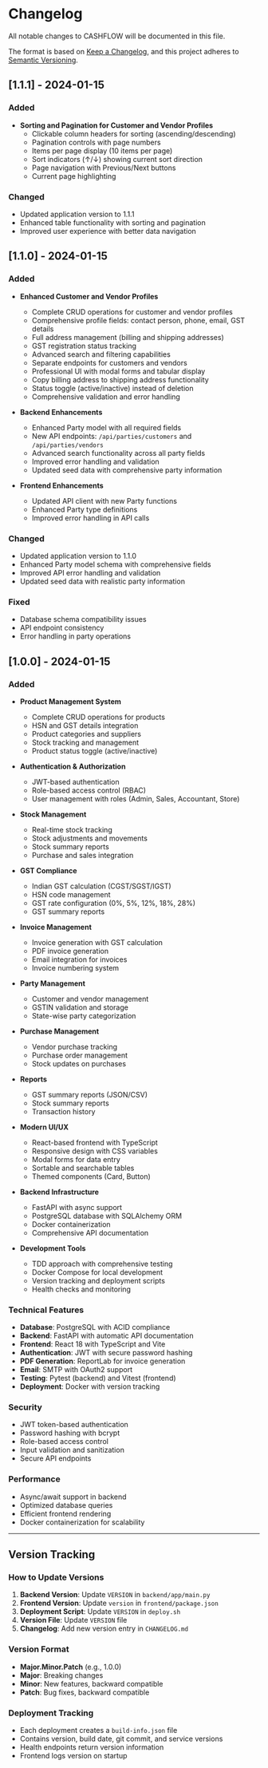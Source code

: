 # Changelog

All notable changes to CASHFLOW will be documented in this file.

The format is based on [Keep a Changelog](https://keepachangelog.com/en/1.0.0/),
and this project adheres to [Semantic Versioning](https://semver.org/spec/v2.0.0.html).

## [1.1.1] - 2024-01-15
### Added
- **Sorting and Pagination for Customer and Vendor Profiles**
  - Clickable column headers for sorting (ascending/descending)
  - Pagination controls with page numbers
  - Items per page display (10 items per page)
  - Sort indicators (↑/↓) showing current sort direction
  - Page navigation with Previous/Next buttons
  - Current page highlighting

### Changed
- Updated application version to 1.1.1
- Enhanced table functionality with sorting and pagination
- Improved user experience with better data navigation

## [1.1.0] - 2024-01-15
### Added
- **Enhanced Customer and Vendor Profiles**
  - Complete CRUD operations for customer and vendor profiles
  - Comprehensive profile fields: contact person, phone, email, GST details
  - Full address management (billing and shipping addresses)
  - GST registration status tracking
  - Advanced search and filtering capabilities
  - Separate endpoints for customers and vendors
  - Professional UI with modal forms and tabular display
  - Copy billing address to shipping address functionality
  - Status toggle (active/inactive) instead of deletion
  - Comprehensive validation and error handling

- **Backend Enhancements**
  - Enhanced Party model with all required fields
  - New API endpoints: `/api/parties/customers` and `/api/parties/vendors`
  - Advanced search functionality across all party fields
  - Improved error handling and validation
  - Updated seed data with comprehensive party information

- **Frontend Enhancements**
  - Updated API client with new Party functions
  - Enhanced Party type definitions
  - Improved error handling in API calls

### Changed
- Updated application version to 1.1.0
- Enhanced Party model schema with comprehensive fields
- Improved API error handling and validation
- Updated seed data with realistic party information

### Fixed
- Database schema compatibility issues
- API endpoint consistency
- Error handling in party operations

## [1.0.0] - 2024-01-15

### Added
- **Product Management System**
  - Complete CRUD operations for products
  - HSN and GST details integration
  - Product categories and suppliers
  - Stock tracking and management
  - Product status toggle (active/inactive)

- **Authentication & Authorization**
  - JWT-based authentication
  - Role-based access control (RBAC)
  - User management with roles (Admin, Sales, Accountant, Store)

- **Stock Management**
  - Real-time stock tracking
  - Stock adjustments and movements
  - Stock summary reports
  - Purchase and sales integration

- **GST Compliance**
  - Indian GST calculation (CGST/SGST/IGST)
  - HSN code management
  - GST rate configuration (0%, 5%, 12%, 18%, 28%)
  - GST summary reports

- **Invoice Management**
  - Invoice generation with GST calculation
  - PDF invoice generation
  - Email integration for invoices
  - Invoice numbering system

- **Party Management**
  - Customer and vendor management
  - GSTIN validation and storage
  - State-wise party categorization

- **Purchase Management**
  - Vendor purchase tracking
  - Purchase order management
  - Stock updates on purchases

- **Reports**
  - GST summary reports (JSON/CSV)
  - Stock summary reports
  - Transaction history

- **Modern UI/UX**
  - React-based frontend with TypeScript
  - Responsive design with CSS variables
  - Modal forms for data entry
  - Sortable and searchable tables
  - Themed components (Card, Button)

- **Backend Infrastructure**
  - FastAPI with async support
  - PostgreSQL database with SQLAlchemy ORM
  - Docker containerization
  - Comprehensive API documentation

- **Development Tools**
  - TDD approach with comprehensive testing
  - Docker Compose for local development
  - Version tracking and deployment scripts
  - Health checks and monitoring

### Technical Features
- **Database**: PostgreSQL with ACID compliance
- **Backend**: FastAPI with automatic API documentation
- **Frontend**: React 18 with TypeScript and Vite
- **Authentication**: JWT with secure password hashing
- **PDF Generation**: ReportLab for invoice generation
- **Email**: SMTP with OAuth2 support
- **Testing**: Pytest (backend) and Vitest (frontend)
- **Deployment**: Docker with version tracking

### Security
- JWT token-based authentication
- Password hashing with bcrypt
- Role-based access control
- Input validation and sanitization
- Secure API endpoints

### Performance
- Async/await support in backend
- Optimized database queries
- Efficient frontend rendering
- Docker containerization for scalability

---

## Version Tracking

### How to Update Versions

1. **Backend Version**: Update `VERSION` in `backend/app/main.py`
2. **Frontend Version**: Update `version` in `frontend/package.json`
3. **Deployment Script**: Update `VERSION` in `deploy.sh`
4. **Version File**: Update `VERSION` file
5. **Changelog**: Add new version entry in `CHANGELOG.md`

### Version Format
- **Major.Minor.Patch** (e.g., 1.0.0)
- **Major**: Breaking changes
- **Minor**: New features, backward compatible
- **Patch**: Bug fixes, backward compatible

### Deployment Tracking
- Each deployment creates a `build-info.json` file
- Contains version, build date, git commit, and service versions
- Health endpoints return version information
- Frontend logs version on startup
